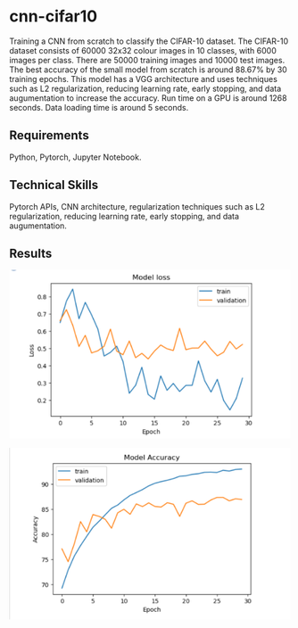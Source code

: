 # cnn-cifar10

Training a CNN from scratch to classify the CIFAR-10 dataset. The CIFAR-10 dataset consists of 60000 32x32 colour images in 10 classes, with 6000 images per class. There are 50000 training images and 10000 test images. The best accuracy of the small model from scratch is around 88.67% by 30 training epochs. This model has a VGG architecture and uses techniques such as L2 regularization, reducing learning rate, early stopping, and data augumentation to increase the accuracy. Run time on a GPU is around 1268 seconds. Data loading time is around 5 seconds.

## Requirements
Python, Pytorch, Jupyter Notebook.

## Technical Skills
Pytorch APIs, CNN architecture, regularization techniques such as L2 regularization, reducing learning rate, early stopping, and data augumentation.

## Results
![image](https://github.com/carab9/cnn-cifar10/blob/main/cifar10_loss.png?raw=true)

![image](https://github.com/carab9/cnn-cifar10/blob/main/cifar10_accuracy.png?raw=true)
